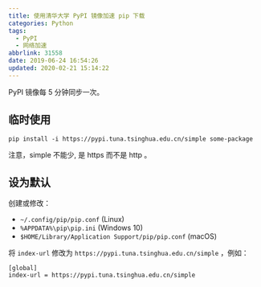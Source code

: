 ```yaml
---
title: 使用清华大学 PyPI 镜像加速 pip 下载
categories: Python
tags:
  - PyPI
  - 网络加速
abbrlink: 31558
date: 2019-06-24 16:54:26
updated: 2020-02-21 15:14:22
---
```

PyPI 镜像每 5 分钟同步一次。

## 临时使用

```
pip install -i https://pypi.tuna.tsinghua.edu.cn/simple some-package
```

注意，simple 不能少, 是 https 而不是 http 。

## 设为默认

创建或修改：

- `~/.config/pip/pip.conf` (Linux)
- `%APPDATA%\pip\pip.ini` (Windows 10)
- `$HOME/Library/Application Support/pip/pip.conf` (macOS)

将 `index-url` 修改为 `https://pypi.tuna.tsinghua.edu.cn/simple` ，例如：

```
[global]
index-url = https://pypi.tuna.tsinghua.edu.cn/simple
```
